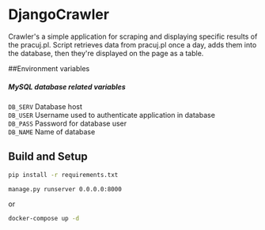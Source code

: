 # DjangoCrawler 

Crawler's a simple application for scraping and displaying specific results of the pracuj.pl.
Script retrieves data from pracuj.pl once a day, adds them into the database, then they're displayed on the page as a table.

##Environment variables

##### MySQL database related variables

`DB_SERV` 
Database host  
`DB_USER` 
Username used to authenticate application in database  
`DB_PASS`
Password for database user  
`DB_NAME` 
Name of database
## Build and Setup



```bash
pip install -r requirements.txt

manage.py runserver 0.0.0.0:8000
```

or

```bash
docker-compose up -d 
```

